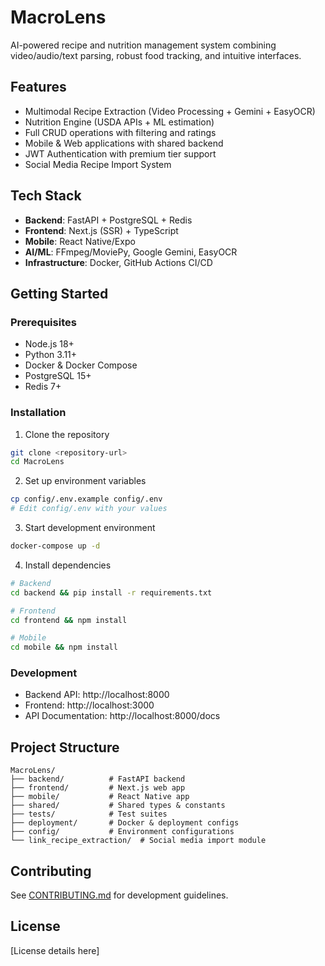 # MacroLens

AI-powered recipe and nutrition management system combining video/audio/text parsing, robust food tracking, and intuitive interfaces.

## Features

- Multimodal Recipe Extraction (Video Processing + Gemini + EasyOCR)
- Nutrition Engine (USDA APIs + ML estimation)
- Full CRUD operations with filtering and ratings
- Mobile & Web applications with shared backend
- JWT Authentication with premium tier support
- Social Media Recipe Import System

## Tech Stack

- **Backend**: FastAPI + PostgreSQL + Redis
- **Frontend**: Next.js (SSR) + TypeScript
- **Mobile**: React Native/Expo
- **AI/ML**: FFmpeg/MoviePy, Google Gemini, EasyOCR
- **Infrastructure**: Docker, GitHub Actions CI/CD

## Getting Started

### Prerequisites

- Node.js 18+
- Python 3.11+
- Docker & Docker Compose
- PostgreSQL 15+
- Redis 7+

### Installation

1. Clone the repository
```bash
git clone <repository-url>
cd MacroLens
```

2. Set up environment variables
```bash
cp config/.env.example config/.env
# Edit config/.env with your values
```

3. Start development environment
```bash
docker-compose up -d
```

4. Install dependencies
```bash
# Backend
cd backend && pip install -r requirements.txt

# Frontend
cd frontend && npm install

# Mobile
cd mobile && npm install
```

### Development

- Backend API: http://localhost:8000
- Frontend: http://localhost:3000
- API Documentation: http://localhost:8000/docs

## Project Structure

```
MacroLens/
├── backend/          # FastAPI backend
├── frontend/         # Next.js web app
├── mobile/           # React Native app
├── shared/           # Shared types & constants
├── tests/            # Test suites
├── deployment/       # Docker & deployment configs
├── config/           # Environment configurations
└── link_recipe_extraction/  # Social media import module
```

## Contributing

See [CONTRIBUTING.md](CONTRIBUTING.md) for development guidelines.

## License

[License details here]